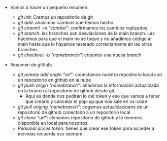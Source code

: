 
- Vamos a hacer un pequeño resumen:
    - *git init*: Cremos un repositorio de git
    - *git add*: añadimos cambios que hemos hecho
    - *git commit -m "cambio"*: confirmamos los cambios realizados
    - *git branch*: las branches son desviaciones de la main 
    branch. Las hacemos para que el main no se toque y no añadimos 
    código al main hasta que lo hayamos testeado correctamente en 
    las otras branches
    - *git checkout -b "namebranch"*: creamos una nueva branch

- Resumen de github:
    - *git remote add origin "url"*: conectamos nuestro repositorio
    local con un repositorio en github en la nube
    - *git push origin "namebranch"*: añadimos la información actualizada 
    en la branch al repositorio de github desde git. 
        - Aquí es donde nos pedirán lo del token y eso
        que vamos a tener que crearlo y cancelar el pop-up que nos sale 
        en vs-code
    - *git pull origing "namebranch"*: cogemos actualizacioens de un repositorio
    de github conectado a un repositorio local
    - *git clone "url"*: clonamos repositorio de github y lo tenemos disponible
    en local para nosotros. 
    - *Personal acces token*: tienes que crear ese token 
    para acceder a movidas recuerda eso siempre.